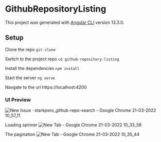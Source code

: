 # GithubRepositoryListing

This project was generated with [Angular CLI](https://github.com/angular/angular-cli) version 13.3.0.

## Setup
Clone the repo
`git clone` 

Switch to the project repo
`cd github-repository-listing`

Install the dependencies
`npm install`

Start the server
`ng serve`

Navgate to the url https://localhost:4200

### UI Preview
![New Issue · starkpero_github-repo-search - Google Chrome 21-03-2022 10_57_11](https://user-images.githubusercontent.com/77169816/159209376-b714dc8e-5531-4ccf-a7eb-8a39fa8b21b9.png)


Loading spinner
![New Tab - Google Chrome 21-03-2022 10_33_58](https://user-images.githubusercontent.com/77169816/159209026-6537dfff-edad-45fa-af29-3ab9abb378fc.png)

The pagination
![New Tab - Google Chrome 21-03-2022 10_35_44](https://user-images.githubusercontent.com/77169816/159209102-4b8200f9-66e7-417f-9983-1ba1b52f0513.png)


